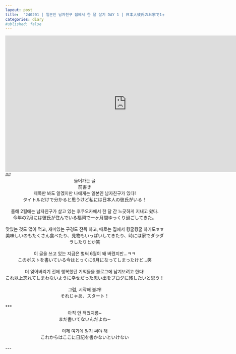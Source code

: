 ```yaml
---
layout: post
title:  "240201 | 일본인 남자친구 집에서 한 달 살기 DAY 1 | 日本人彼氏のお家で1ヶ月間お泊まり DAY 1"
categories: diary
#ublished: false
---
```

<center><iframe style="width: 80vw; height: 45vw;" src="https://www.youtube-nocookie.com/embed/2k21MgVKg4o?si=_thzrUFK0ZElYOOd" title="YouTube video player" frameborder="0" allow="accelerometer; autoplay; clipboard-write; encrypted-media; gyroscope; picture-in-picture; web-share" referrerpolicy="strict-origin-when-cross-origin" allowfullscreen></iframe></center>
## <center>들어가는 글<br/>前書き</center>
<center>
제목만 봐도 알겠지만 나에게는 일본인 남자친구가 있다!<br/>
タイトルだけで分かると思うけど私には日本人の彼氏がいる！<br/><br/>
올해 2월에는 남자친구가 살고 있는 후쿠오카에서 한 달 간 느긋하게 지내고 왔다.<br/>
今年の2月には彼氏が住んでいる福岡で一ヶ月間ゆっくり過ごしてきた。<br/><br/>
맛있는 것도 많이 먹고, 재미있는 구경도 잔뜩 하고, 때로는 집에서 뒹굴뒹굴 하기도ㅎㅎ<br/>
美味しいのもたくさん食べたり、見物もいっぱいしてきたり、時には家でダラダラしたりとか笑<br/><br/>
이 글을 쓰고 있는 지금은 벌써 6월이 돼 버렸지만...ㅋㅋ<br/>
このポストを書いている今はとっくに6月になってしまったけど…笑<br/><br/>
더 잊어버리기 전에 행복했던 기억들을 블로그에 남겨보려고 한다!<br/>
これ以上忘れてしまわないように幸せだった思い出をブログに残したいと思う！<br/><br/>
그럼, 시작해 볼까!<br/>
それじゃあ、スタート！<br/><br/>
</center>
***
<center>
아직 안 적었지롱~<br/>
まだ書いてないんだよね∼<br/><br/>
이제 여기에 일기 써야 해<br/>
これからはここに日記を書かないといけない<br/><br/>
</center>
---